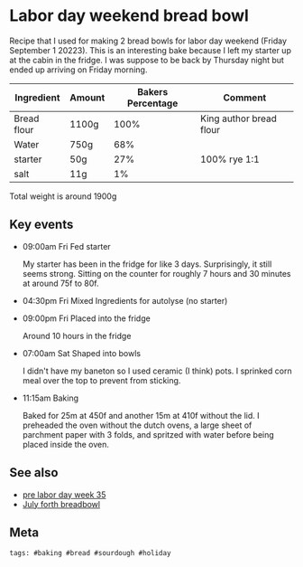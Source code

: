 # Labor day weekend bread bowl

Recipe that I used for making 2 bread bowls for labor day weekend (Friday September 1 20223). This is an interesting bake because I left my starter up at the cabin in the fridge. I was suppose to be back by Thursday night but ended up arriving on Friday morning.

| Ingredient  | Amount | Bakers Percentage | Comment                 |
| ----------- | ------ | ----------------- | ----------------------- |
| Bread flour | 1100g  | 100%              | King author bread flour |
| Water       | 750g   | 68%               |                         |
| starter     | 50g    | 27%               | 100% rye 1:1            |
| salt        | 11g    | 1%                |                         |

Total weight is around 1900g

## Key events

- 09:00am Fri Fed starter

  My starter has been in the fridge for like 3 days. Surprisingly, it still seems strong. Sitting on the counter for roughly 7 hours and 30 minutes at around 75f to 80f.

- 04:30pm Fri Mixed Ingredients for autolyse (no starter)
- 09:00pm Fri Placed into the fridge

  Around 10 hours in the fridge

- 07:00am Sat Shaped into bowls

  I didn't have my baneton so I used ceramic (I think) pots. I sprinked corn meal over the top to prevent from sticking.

- 11:15am Baking

  Baked for 25m at 450f and another 15m at 410f without the lid. I preheaded the oven without the dutch ovens, a large sheet of parchment paper with 3 folds, and spritzed with water before being placed inside the oven.

## See also

- [pre labor day week 35](keg://jlrickert/714)
- [July forth breadbowl](../299)

## Meta

    tags: #baking #bread #sourdough #holiday
